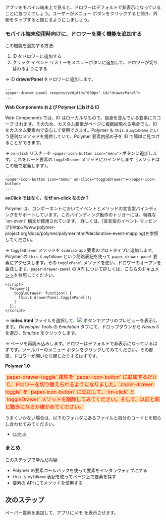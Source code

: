 ﻿<toc-element></toc-element>

アプリをモバイル端末上で見ると、ドロワーはデフォルトで非表示になっていることに気づくでしょう。ユーザーがメニュー ボタンをクリックすると開き、外側をタップすると閉じるようにしましょう。

### モバイル端末使用時向けに、ドロワーを開く機能を追加する

この機能を追加する方法:

1. ID をドロワーに追加する
2. クリック イベント リスナーをメニューボタンに追加して、ドロワーが切り替わるようにする

&rarr; ID **drawerPanel** をドロワーに追加します。

    ...
    <paper-drawer-panel responsiveWidth="600px" id="drawerPanel">
    ...

<aside class="callout">
  <b>Web Components および Polymer における ID </b>
  <p>Web Components では、ID はローカルなもので、自身を含んでいる要素にスコープ されます。そのため、カスタム要素がページに複数回現れる場合でも、ID をカスタム要素内で安心して使用できます。Polymer も <code>this.$.myIdName</code> という便利なメソッドを提供していて、Polymer 要素内部の子を ID で簡単に見つけることができます。</p>
</aside>


&rarr; `on-click` リスナーを `<paper-icon-button icon="menu">` ボタンに追加します。これをルート要素の `toggleDrawer` メソッドにバインドします（メソッドはこの後で定義します）。

    ...
    <paper-icon-button icon="menu" on-click="toggleDrawer"></paper-icon-button>
    ...

<aside class="callout">
  <b>onClick ではなく、なぜ on-click なのか？</b>
  <p>
Polymer は、コンポーネントにおいてイベントとメソッドの宣言型バインディングをサポートしています。このバインディング動作のトリガーには、特殊な `on-event` 構文が使用されています。
詳しくは、[宣言型のイベント マッピング](http://www.polymer-project.org/docs/polymer/polymer.html#declarative-event-mapping)を参照してください。</p>
</aside>

&rarr; `toggleDrawer` メソッドを `codelab-app` 要素のプロトタイプに追加します。
Polymer の `this.$.myIdName` という簡略表記を使って `paper-drawer-panel` 要素にアクセスします。その `togglePanel` メソッドを使い、ドロワーのオープンを委託します。`paper-drawer-panel` の API について詳しくは、こちらの[ドキュメント](https://www.polymer-project.org/docs/elements/iron-elements.html#paper-drawer-panel)を参照してください。

    <script>
      Polymer({
        toggleDrawer: function() {
          this.$.drawerPanel.togglePanel();
        }
      });
    </script>

&rarr; **index.html** ファイルを選択して、<img src="img/runbutton.png" class="icon"> ボタンでアプリのプレビューを表示します。
*Developer Tools* の *Emulation* タブにて、ドロップダウンから *Nexus 5* を選び、*Emulate* をクリックします。

&rarr; ページを再読み込みします。ドロワーはデフォルトで非表示になっているはずです。ツールバーのメニュー ボタンをクリックしてみてください。その都度、ドロワーが開いたり閉じたりするはずです。

<aside class="callout">
<b>Polymer 1.0</b>
<p>
<span style="font-size:16px;color:red;background:#ffddaa">
`paper-drawer-toggle` 属性を `paper-icon-button` に追加するだけで、ドロワーを切り替えられるようになりました。`paper-drawer-toggle` を `paper-icon-button` に追加して、`on-click` と `toggleDrawer` メソッドを削除してみてください。そして、以前と同じ動きになるか確かめてください。
</span>
</p>
</aside>

うまくいかない場合は、以下のフォルダにあるファイルと自分のコードとを照らし合わせてみてください。

-   [`Github`](https://github.com/pikotea/its-hackademic/tree/master/static/codelabs/ja/3-polymer-build-mobile/PolymerMobileCodelab/step-4)

### まとめ

このステップで学んだ内容:

- Polymer の要素コールバックを使って要素をインタラクティブにする
- `this.$.myIdName` 表記を使ってページ上で要素を探す
- 要素の API にてメソッドを使用する

## 次のステップ

ペーパー要素を追加して、アプリにメモ を表示させます。
